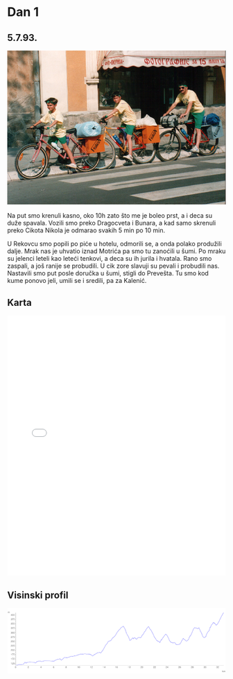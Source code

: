 # Dan 1

## 5.7.93.

![Biciklisti](/Biciklisti.jpg)

Na put smo krenuli kasno, oko 10h zato što me je boleo prst, a i deca su duže spavala. Vozili smo preko Dragocveta i Bunara, a kad samo skrenuli preko Cikota Nikola je odmarao svakih 5 min po 10 min.

U Rekovcu smo popili po piće u hotelu, odmorili se, a onda polako produžili dalje. Mrak nas je uhvatio iznad Motrića pa smo tu zanoćili u šumi. Po mraku su jelenci leteli kao leteći tenkovi, a deca su ih jurila i hvatala. Rano smo zaspali, a još ranije se probudili. U cik zore slavuji su pevali i probudili nas. Nastavili smo put posle doručka u šumi, stigli do Prevešta. Tu smo kod kume ponovo jeli, umili se i sredili, pa za Kalenić.

## Karta

<iframe width="100%" height="600px" frameborder="0" allowfullscreen src="//umap.openstreetmap.fr/en/map/dan-1_570086?scaleControl=false&miniMap=false&scrollWheelZoom=false&zoomControl=true&allowEdit=false&moreControl=false&searchControl=null&tilelayersControl=false&embedControl=false&datalayersControl=null&onLoadPanel=undefined&captionBar=false&fullscreenControl=true&datalayers=1625590&locateControl=false&measureControl=null&editinosmControl=false#11/43.9199/21.1806"></iframe>

## Visinski profil

![Visinski profil](./img/dan-1-profile.png)
